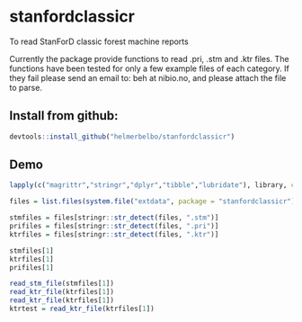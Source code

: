 
# stanfordclassicr

To read StanForD classic forest machine reports

Currently the package provide functions to read .pri, .stm and .ktr files. The functions have been tested for only a few example files of each category. If they fail please send an email to: beh at nibio.no, and please attach the file to parse. 

## Install from github:
```r
devtools::install_github("helmerbelbo/stanfordclassicr")
```
## Demo
```r
lapply(c("magrittr","stringr","dplyr","tibble","lubridate"), library, character.only =T) 

files = list.files(system.file("extdata", package = "stanfordclassicr"), full.names = T)

stmfiles = files[stringr::str_detect(files, ".stm")] 
prifiles = files[stringr::str_detect(files, ".pri")] 
ktrfiles = files[stringr::str_detect(files, ".ktr")]

stmfiles[1] 
ktrfiles[1] 
prifiles[1]

read_stm_file(stmfiles[1]) 
read_ktr_file(ktrfiles[1]) 
read_ktr_file(ktrfiles[1]) 
ktrtest = read_ktr_file(ktrfiles[1])
```

